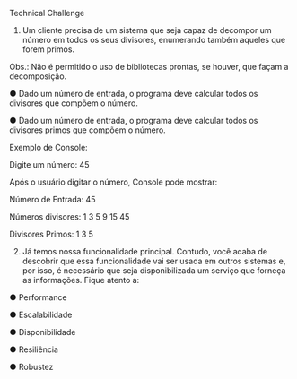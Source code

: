 Technical Challenge

1. Um cliente precisa de um sistema que seja capaz de decompor um número em todos os seus divisores, enumerando também aqueles que forem primos.

Obs.: Não é permitido o uso de bibliotecas prontas, se houver, que façam a decomposição.

● Dado um número de entrada, o programa deve calcular todos os divisores que compõem o número.

● Dado um número de entrada, o programa deve calcular todos os divisores primos que compõem o número.

Exemplo de Console:

Digite um número: 45



Após o usuário digitar o número, Console pode mostrar:

Número de Entrada: 45

Números divisores: 1 3 5 9 15 45

Divisores Primos: 1 3 5



2. Já temos nossa funcionalidade principal. Contudo, você acaba de descobrir que essa funcionalidade vai ser usada em outros sistemas e, por isso, é necessário que seja disponibilizada um serviço que forneça as informações. Fique atento a:

● Performance

● Escalabilidade

● Disponibilidade

● Resiliência

● Robustez